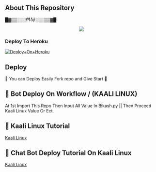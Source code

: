## About This Repository 
█▓▒▒░░░ͯPͯͯrͯͯaͯͯyͯ░░░▒▒▓█



<p align="center"><a href="https://t.me/praythakur006"><img src="https://graph.org/file/274e6a63251ad84c9951b.jpg"></a></p>



### Deploy To Heroku

[![Deploy+On+Heroku](https://www.herokucdn.com/deploy/button.svg)](https://dashboard.heroku.com/new?template=https://github.com/praythakur006/pray)


## Deploy
🌷 You can Deploy Easily Fork repo and Give Start 🌷

## 🥀 Bot Deploy On Workflow / (KAALI LINUX)
 At 1st Import This Repo Then Input All Value In Bikash.py || Then Proceed Kaali Linux Value Or Ect.

## 🥀 Kaali Linux Tutorial

[Kaali Linux](https://youtu.be/_nZT5lhcL8U)

## 🥀 Chat Bot Deploy Tutorial On Kaali Linux 

[Kaali Linux](https://youtu.be/fFRxAG1mCVU)

